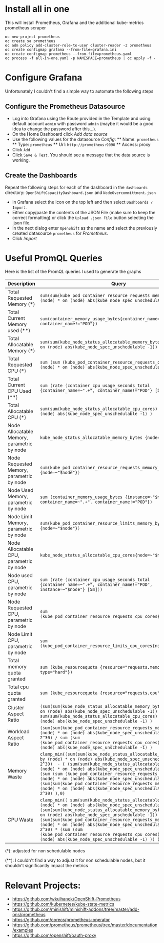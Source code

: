 # Install all in one
This will install Prometheus, Grafana and the additional kube-metrics prometheus scraper
```
oc new-project prometheus
oc create sa prometheus
oc adm policy add-cluster-role-to-user cluster-reader -z prometheus
oc create configmap grafana --from-file=grafana.ini
oc create configmap prometheus --from-file=prometheus.yaml
oc process -f all-in-one.yaml -p NAMESPACE=prometheus | oc apply -f -

```

# Configure Grafana
Unfortunately I couldn't find a simple way to automate the following steps

## Configure the Prometheus Datasource

* Log into Grafana using the Route provided in the Template and using default account `admin` with password `admin` (maybe it would be a good idea to change the password after this...).
* On the Home Dashboard click *Add data source*
* Use the following values for the datasource *Config*:
** Name: `prometheus`
** Type: `prometheus`
** Url: `http://prometheus:9090`
** Access: proxy
* Click `Add`
* Click `Save & Test`. You should see a message that the data source is working.

## Create the Dashboards

Repeat the following steps for each of the dashboard in the `dashboards` directory: `OpenShiftCapacityDashboard.json` and `NodeOvercommittment.json`
* In Grafana select the Icon on the top left and then select `Dashboards / Import`.
* Either copy/paste the contents of the JSON File (make sure to keep the correct formatting) or click the `Upload .json File` button selecting the .json file.
* In the next dialog enter `OpenShift` as the name and select the previously created datasource `prometheus` for *Prometheus*.
* Click *Import*


# Useful PromQL Queries
Here is the list of the PromQL queries I used to generate the graphs

| Description  | Query  |
|---|---|
| Total Requested Memory (*)  | `sum(sum(kube_pod_container_resource_requests_memory_bytes) by (node) * on (node) abs(kube_node_spec_unschedulable -1) )`  |
| Total Current Memory used (**) | `sum(container_memory_usage_bytes{container_name=~".+", container_name!="POD"})`  |
| Total Allocatable Memory (*) | `sum(sum(kube_node_status_allocatable_memory_bytes) by (node) * on (node) abs(kube_node_spec_unschedulable -1))`  |
| Total Requested CPU (*)  | `sum (sum (kube_pod_container_resource_requests_cpu_cores) by (node) * on (node) abs(kube_node_spec_unschedulable -1) )`  |
| Total Current CPU Used (**) | `sum (rate (container_cpu_usage_seconds_total {container_name=~".+", container_name!="POD"} [5m]))`  |
| Total Allocatable CPU (*)  |  `sum(sum(kube_node_status_allocatable_cpu_cores) by (node) * on (node) abs(kube_node_spec_unschedulable -1) )` |
| Node Allocatable Memory, parametric by node  | `kube_node_status_allocatable_memory_bytes {node=~"$node"}`  |
| Node Requested Memory, parametric by node  | `sum(kube_pod_container_resource_requests_memory_bytes {node=~"$node"})`  |
| Node Used Memory, parametric by node  | `sum (container_memory_usage_bytes {instance=~"$node", container_name=~".+", container_name!="POD"})`  |
| Node Limit Memory, parametric by node  | `sum(kube_pod_container_resource_limits_memory_bytes {node=~"$node"})`  |
| Node Allocatable CPU, parametric by node  | `kube_node_status_allocatable_cpu_cores{node=~"$node"}`  |
| Node used CPU, parametric by node  | `sum (rate (container_cpu_usage_seconds_total {container_name=~".+", container_name!="POD", instance=~"$node"} [5m]))`  |
| Node Requested CPU, parametric by node  | `sum (kube_pod_container_resource_requests_cpu_cores{node=~"$node"})`  |
| Node Limit CPU, parametric by node  | `sum (kube_pod_container_resource_limits_cpu_cores{node=~"$node"})`  |
| Total memory quota granted | `sum (kube_resourcequota {resource="requests.memory", type="hard"})` | 
| Total cpu quota granted | `sum (kube_resourcequota {resource="requests.cpu", type="hard"})` |
| Cluster Aspect Ratio | `(sum(sum(kube_node_status_allocatable_memory_bytes) by (node) * on (node) abs(kube_node_spec_unschedulable -1)) / 2^30) / sum(sum(kube_node_status_allocatable_cpu_cores) by (node) * on (node) abs(kube_node_spec_unschedulable -1) )` |
| Workload Aspect Ratio | `(sum(sum(kube_pod_container_resource_requests_memory_bytes) by (node) * on (node) abs(kube_node_spec_unschedulable -1) ) / 2^30) / sum (sum (kube_pod_container_resource_requests_cpu_cores) by (node) * on (node) abs(kube_node_spec_unschedulable -1) )` |
| Memory Waste | `clamp_min((sum(sum(kube_node_status_allocatable_memory_bytes) by (node) * on (node) abs(kube_node_spec_unschedulable -1)) / 2^30)  - ( (sum(sum(kube_node_status_allocatable_cpu_cores) by (node) * on (node) abs(kube_node_spec_unschedulable -1))) /  (sum (sum (kube_pod_container_resource_requests_cpu_cores) by (node) * on (node) abs(kube_node_spec_unschedulable -1))) *  (sum(sum(kube_pod_container_resource_requests_memory_bytes) by (node) * on (node) abs(kube_node_spec_unschedulable -1)) / 2^30) ),0)` |
| CPU Waste | `clamp_min(( sum(sum(kube_node_status_allocatable_cpu_cores) by (node) * on (node) abs(kube_node_spec_unschedulable -1) ) - ( (sum(sum(kube_node_status_allocatable_memory_bytes) by (node) * on (node) abs(kube_node_spec_unschedulable -1)) / 2^30) / (sum(sum(kube_pod_container_resource_requests_memory_bytes) by (node) * on (node) abs(kube_node_spec_unschedulable -1) ) / 2^30) * (sum (sum (kube_pod_container_resource_requests_cpu_cores) by (node) * on (node) abs(kube_node_spec_unschedulable -1) )) ) ),0)`|

(*): adjusted for non schedulable nodes

(**): I couldn't find a way to adjust it for non schedulable nodes, but it shouldn't significantly impact the metrics


# Relevant Projects:
* https://github.com/wkulhanek/OpenShift-Prometheus
* https://github.com/kubernetes/kube-state-metrics
* https://github.com/minishift/minishift-addons/tree/master/add-ons/prometheus
* https://github.com/coreos/prometheus-operator
* https://github.com/prometheus/prometheus/tree/master/documentation/examples
* https://github.com/openshift/oauth-proxy

